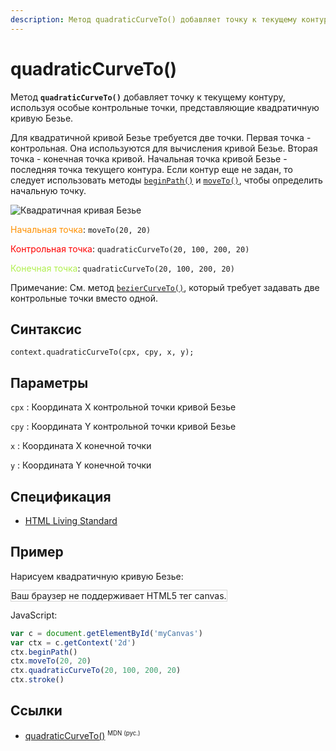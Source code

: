 ```yaml
---
description: Метод quadraticCurveTo() добавляет точку к текущему контуру, используя особые контрольные точки, представляющие квадратичную кривую Безье
---
```


# quadraticCurveTo()

Метод **`quadraticCurveTo()`** добавляет точку к текущему контуру, используя особые контрольные точки, представляющие квадратичную кривую Безье.

Для квадратичной кривой Безье требуется две точки. Первая точка - контрольная. Она используются для вычисления кривой Безье. Вторая точка - конечная точка кривой. Начальная точка кривой Безье - последняя точка текущего контура. Если контур еще не задан, то следует использовать методы [`beginPath()`](<beginpath().md>) и [`moveTo()`](<moveto().md>), чтобы определить начальную точку.

![Квадратичная кривая Безье](quadraticcurve.gif)

<span style="color:#ff9000;">Начальная точка</span>: `moveTo(20, 20)`

<span style="color:#FF0000;">Контрольная точка</span>: `quadraticCurveTo(20, 100, 200, 20)`

<span style="color:#b0ef4e;">Конечная точка</span>: `quadraticCurveTo(20, 100, 200, 20)`

Примечание: См. метод [`bezierCurveTo()`](<beziercurveto().md>), который требует задавать две контрольные точки вместо одной.

## Синтаксис

```
context.quadraticCurveTo(cpx, cpy, x, y);
```

## Параметры

`cpx`
: Координата X контрольной точки кривой Безье

`cpy`
: Координата Y контрольной точки кривой Безье

`x`
: Координата X конечной точки

`y`
: Координата Y конечной точки

## Спецификация

- [HTML Living Standard](https://html.spec.whatwg.org/multipage/canvas.html#dom-context-2d-quadraticcurveto)

## Пример

Нарисуем квадратичную кривую Безье:

<canvas id="myCanvas" width="300" height="150" style="border:1px solid #d3d3d3;background:#ffffff;">
Ваш браузер не поддерживает HTML5 тег canvas.
</canvas>
<script>
var c=document.getElementById("myCanvas");
var canvOK=1;
try {c.getContext("2d");}
catch (er) {canvOK=0;}
if (canvOK==1){
var ctx=c.getContext("2d");
ctx.beginPath();
ctx.moveTo(20,20);
ctx.quadraticCurveTo(20,100,200,20);
ctx.stroke();}
</script>

JavaScript:

```js
var c = document.getElementById('myCanvas')
var ctx = c.getContext('2d')
ctx.beginPath()
ctx.moveTo(20, 20)
ctx.quadraticCurveTo(20, 100, 200, 20)
ctx.stroke()
```

## Ссылки

- [quadraticCurveTo()](https://developer.mozilla.org/ru/docs/Web/API/CanvasRenderingContext2D/quadraticCurveTo) <sup><small>MDN (рус.)</small></sup>
